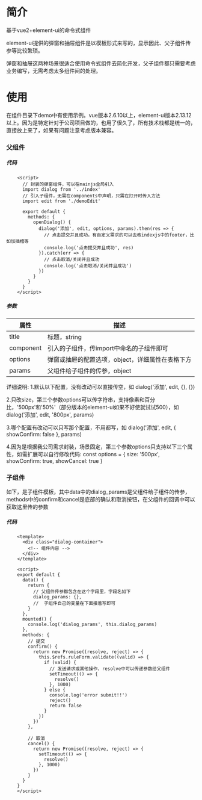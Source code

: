 # 简介
基于vue2+element-ui的命令式组件

element-ui提供的弹窗和抽屉组件是以模板形式来写的，显示因此、父子组件传参等比较繁琐。

弹窗和抽屉这两种场景很适合使用命令式组件去简化开发，父子组件都只需要考虑业务编写，无需考虑太多组件间的处理。

# 使用
在组件目录下demo中有使用示例。vue版本2.6.10以上，element-ui版本2.13.12以上。因为是特定针对于公司项目做的，也用了很久了，所有技术栈都是统一的，直接放上来了，如果有问题注意考虑版本兼容。

### 父组件

##### 代码
```vue
    <script>
      // 封装的弹窗组件，可以在mainjs全局引入
      import dialog from '../index'
      // 引入子组件，无需在components中声明，只需在打开时传入方法
      import edit from './demoEdit'

      export default {
        methods: {
          openDialog() {
            dialog('添加', edit, options, params).then(res => {
              // 点击提交并且成功。有自定义需求的可以去改indexjs中的footer，比如加插槽等
              console.log('点击提交并且成功', res)
            }).catch(err => {
              // 点击取消/关闭并且成功
              console.log('点击取消/关闭并且成功')
            })
          }
        }
      }
    </script>
```
##### 参数
| 属性 | 描述 |
|-------|-------|
| title | 标题，string |
| component | 引入的子组件，传import中命名的子组件即可 |
| options | 弹窗或抽屉的配置选项，object，详细属性在表格下方 |
| params | 父组件给子组件的传参，object |

详细说明:
1.默认以下配置，没有改动可以直接传空，如
dialog('添加', edit, {}, {})

2.只改size，第三个参数options可以传字符串，支持像素和百分比，'500px'和'50%'（部分版本的element-ui如果不好使就试试500），如
dialog('添加', edit, '800px', params)

3.哪个配置有改动可以只写那个配置，不用都写，如
dialog('添加', edit, { showConfirm: false }, params)

4.因为是根据我公司需求封装，场景固定，第三个参数options只支持以下三个属性，如需扩展可以自行修改代码:
const options = {
  size: '500px',
  showConfirm: true,
  showCancel: true
}

### 子组件
如下，是子组件模板，其中data中的dialog_params是父组件给子组件的传参，methods中的confirm和cancel是底部的确认和取消按钮，在父组件的回调中可以获取这里传的参数

##### 代码
```vue
    <template>
      <div class="dialog-container">
        <!-- 组件内容 -->
      </div>
    </template>
    
    <script>
    export default {
      data() {
        return {
          // 父组件传参都包含在这个字段里，字段名如下
          dialog_params: {},
          //  子组件自己的变量在下面接着写即可
        }
      },
      mounted() {
        console.log('dialog_params', this.dialog_params)
      },
      methods: {
        // 提交
        confirm() {
          return new Promise((resolve, reject) => {
            this.$refs.ruleForm.validate((valid) => {
              if (valid) {
                // 发送请求或其他操作，resolve中可以传递参数给父组件
                setTimeout(() => {
                  resolve()
                }, 1000)
              } else {
                console.log('error submit!!')
                reject()
                return false
              }
            })
          })
        },
    
        // 取消
        cancel() {
          return new Promise((resolve, reject) => {
            setTimeout(() => {
              resolve()
            }, 1000)
          })
        }
      }
    }
    </script>
```



